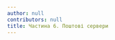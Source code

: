 ```yaml
---
author: null
contributors: null
title: Частина 6. Поштові сервери
---
```


<!---

## Postfix

In this chapter, you will learn about XXXXXXX.

****

**Objectives**: In this chapter, you will learn how to:

:heavy_check_mark: XXX  
:heavy_check_mark: XXX  

:checkered_flag: **XXX**, **XXX**

**Knowledge**: :star:  
**Complexity**: :star:  

**Reading time**: XX minutes

****

### Generalities

### Configuration

### Security

### Workshop

#### Task 1 : XXX

#### Task 2 : XXX

#### Task 3 : XXX

#### Task 4 : XXX

### Check your Knowledge

:heavy_check_mark: Simple question? (3 answers)

:heavy_check_mark: Question with multiple answers?

* [ ] Answer 1  
* [ ] Answer 2  
* [ ] Answer 3  
* [ ] Answer 4  

-->
